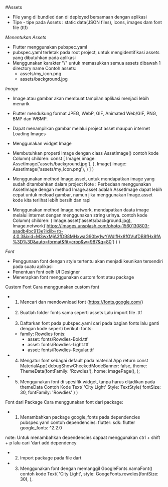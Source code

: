 #Assets
- File yang di bundled dan di deployed bersamaan dengan aplikasi
- Tipe - tipe pada Assets : static data(JSON files), icons, images dam font file (ttf)

*Menentukan Assets*
- Flutter menggunakan pubspec.yaml
- pubspec.yaml terletak pada root project, untuk mengidentifikasi assets yang dibutuhkan pada aplikasi
- Menggunakan karakter "/" untuk memasukkan semua assets dibawah 1 directory name
Contoh
assets: 
    - assets/my_icon.png
    - assets/background.jpg

*Image* 
- Image atau gambar akan membuat tampilan aplikasi menjadi lebih menarik
- Flutter mendukung format JPEG, WebP, GIF, Animated Web/GIF, PNG, BMP dan WBMP.
- Dapat menampilkan gambar melalui project asset maupun internet
Loading Images
- Menggunakan widget Image
- Membutuhkan properti Image dengan class AssetImage()
contoh kode
Column(
    children: const [
        Image(
            image: AssetImage('assets/background.jpg'),
        ),
        Image(
            image: AssetImage('assets/my_icon.png'),
        )
    ]
)

- Menggunakan method Image.asset, untuk mendapatkan image yang sudah ditambahkan dalam project
Note : Perbedaan menggunakan AssetImage dengan method Image.asset adalah AssetImage dapat lebih cepat untuk meload gambar, namun jika menggunakan Image.asset kode kita terlihat lebih bersih dan rapi

- Menggunakan method Image.network, mendapatkan daata image melalui internet dengan menggunakan string urlnya.
contoh kode
Column(
    children: (
        Image.asset('assets/background.jpg),
        Image.network('https://images.unsplash.com/photo-1560130803-aaadb4bc913e?ixlib=rb-4.0.3&ixid=M3wxMjA3fDB8MHxwaG90by1wYWdlfHx8fGVufDB8fHx8fA%3D%3D&auto=format&fit=crop&w=987&q=80')
    )
)


*Font*
- Penggunaan font dengan style tertentu akan menjadi keunikan tersendiri pada suatu aplikasi
- Penentuan font oelh UI Designer
- Menerapkan font menggunakan custom font atau package 

Custom Font
Cara menggunakan custom font
- 1. Mencari dan mendownload font (https://fonts.google.com/)
- 2. Buatlah folder fonts sama seperti assets Lalu import file .ttf
- 3. Daftarkan font pada pubspec.yaml
cari pada bagian fonts lalu ganti 
dengan kode seperti berikut:
fonts:
    - family: Rowdies
    fonts:
        - asset: fonts/Rowdies-Bold.ttf
        - asset: fonts/Rowdies-Light.ttf
        - asset: fonts/Rowdies-Regular.ttf

- 4. Mengatur font sebagai default
pada material App
return const MaterialApp(
      debugShowCheckedModeBanner: false,
      theme: ThemeData(fontFamily: 'Rowdies'),
      home: imagePage(),
    );

- 5. Menggunakan font di spesifik widget, tanpa harus dijadikan pada themeData
Contoh Kode
Text(
    'City Light'
    Style: TextStyle(
        fontSize: 30,
        fontFamily: 'Rowdies'
    )
)

Font dari Package
Cara menggunakan font dari package: 
- 1. Menambahkan package google_fonts pada dependencies pubspec.yaml
contoh
dependencies:
    flutter:
        sdk: flutter
    google_fonts: ^2.2.0

note: Untuk menambahkan dependencies dapaat menggunakan ctrl + shift + p lalu cari 'dart add dependency

- 2. Import package pada file dart
- 3. Menggunakan font dengan memanggil GoogleFonts.namaFont()
contoh kode
Text(
    'City Light',
    style: GoogeFonts.rowdies(fontSize: 30),
),